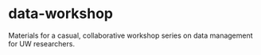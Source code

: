 data-workshop
=============

Materials for a casual, collaborative workshop series on data management for UW researchers.
